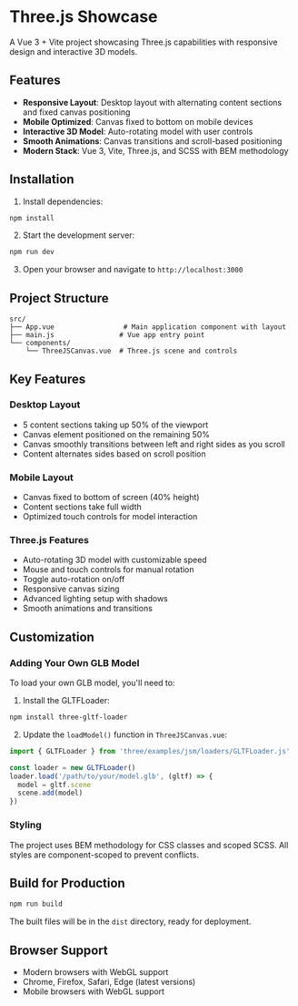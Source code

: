 # Three.js Showcase

A Vue 3 + Vite project showcasing Three.js capabilities with responsive design and interactive 3D models.

## Features

- **Responsive Layout**: Desktop layout with alternating content sections and fixed canvas positioning
- **Mobile Optimized**: Canvas fixed to bottom on mobile devices
- **Interactive 3D Model**: Auto-rotating model with user controls
- **Smooth Animations**: Canvas transitions and scroll-based positioning
- **Modern Stack**: Vue 3, Vite, Three.js, and SCSS with BEM methodology

## Installation

1. Install dependencies:
```bash
npm install
```

2. Start the development server:
```bash
npm run dev
```

3. Open your browser and navigate to `http://localhost:3000`

## Project Structure

```
src/
├── App.vue                 # Main application component with layout
├── main.js                # Vue app entry point
└── components/
    └── ThreeJSCanvas.vue  # Three.js scene and controls
```

## Key Features

### Desktop Layout
- 5 content sections taking up 50% of the viewport
- Canvas element positioned on the remaining 50%
- Canvas smoothly transitions between left and right sides as you scroll
- Content alternates sides based on scroll position

### Mobile Layout
- Canvas fixed to bottom of screen (40% height)
- Content sections take full width
- Optimized touch controls for model interaction

### Three.js Features
- Auto-rotating 3D model with customizable speed
- Mouse and touch controls for manual rotation
- Toggle auto-rotation on/off
- Responsive canvas sizing
- Advanced lighting setup with shadows
- Smooth animations and transitions

## Customization

### Adding Your Own GLB Model
To load your own GLB model, you'll need to:

1. Install the GLTFLoader:
```bash
npm install three-gltf-loader
```

2. Update the `loadModel()` function in `ThreeJSCanvas.vue`:
```javascript
import { GLTFLoader } from 'three/examples/jsm/loaders/GLTFLoader.js'

const loader = new GLTFLoader()
loader.load('/path/to/your/model.glb', (gltf) => {
  model = gltf.scene
  scene.add(model)
})
```

### Styling
The project uses BEM methodology for CSS classes and scoped SCSS. All styles are component-scoped to prevent conflicts.

## Build for Production

```bash
npm run build
```

The built files will be in the `dist` directory, ready for deployment.

## Browser Support

- Modern browsers with WebGL support
- Chrome, Firefox, Safari, Edge (latest versions)
- Mobile browsers with WebGL support
